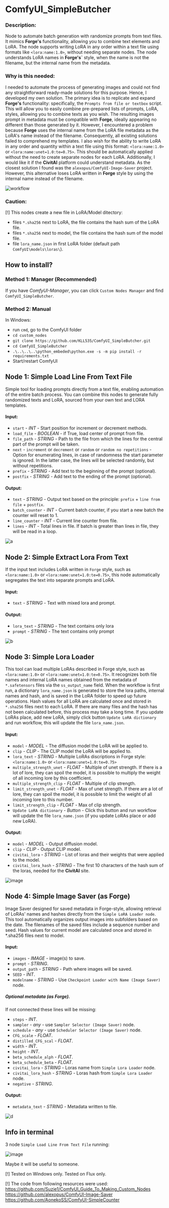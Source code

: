 # ComfyUI_SimpleButcher

### Description:
Node to automate batch generation with randomize prompts from text files. It mimics **Forge's** functionality, allowing you to combine text elements and LoRA. The node supports writing LoRA in any order within a text file using formats like `<lora:name:1.0>`, without needing separate nodes. The node understands LoRA names in **Forge's`** style, when the name is not the filename, but the internal name from the metadata.

### Why is this needed:
I needed to automate the process of generating images and could not find any straightforward ready-made solutions for this purpose. Hence, I developed my own solution. The primary idea is to replicate and expand **Forge's** functionality: specifically, the `Prompts from file or textbox` script. This will allow you to easily combine pre-prepared lists of prompts, LoRA, styles, allowing you to combine texts as you wish.
The resulting images prompt in metadata must be compatible with **Forge**, ideally appearing no different than those generated by it. However, I encountered a problem because **Forge** uses the internal name from the LoRA file metadata as the LoRA's name instead of the filename. Consequently, all existing solutions failed to comprehend my templates.
I also wish for the ability to write LoRA in any order and quantity within a text file using this format: `<lora:name:1.0>` or `<lora:name:unet=1.0:te=0.75>`. This should be automatically applied without the need to create separate nodes for each LoRA. Additionally, I would like it if the **CivitAI** platform could understand metadata. As the closest solution I found was the `alexopus/ComfyUI-Image-Saver` project. However, this alternative loses LoRA written in **Forge** style by using the internal name instead of the filename.

![workflow](https://github.com/user-attachments/assets/9014a2a0-c507-4872-b5eb-9a29b3b87518)

### Caution:
[!] This nodes create a new file in LoRA/Model ditectory:
- files `*.sha256` next to LoRA, the file contains the hash sum of the LoRA file.
- files `*.sha256` next to model, the file contains the hash sum of the model file.
- file `lora_name.json` in first LoRA folder (default path `ComfyUI\models\loras\`).

## How to install?

### Method 1: Manager (Recommended)
If you have *ComfyUI-Manager*, you can click `Custom Nodes Manager` and find `ComfyUI_SimpleButcher`.

### Method 2: Manual
In Windows:
- run `cmd`, go to the ComfyUI folder
- `cd custom_nodes`
- `git clone https://github.com/KLL535/ComfyUI_SimpleButcher.git`
- `cd ComfyUI_SimpleButcher`
- `.\..\..\..\python_embeded\python.exe -s -m pip install -r requirements.txt`
- Start/restart ComfyUI

## Node 1: Simple Load Line From Text File
Simple tool for loading prompts directly from a text file, enabling automation of the entire batch process. You can combine this nodes to generate fully randomized texts and LoRA, sourced from your own text and LORA templates.

#### Input:
- `start` - *INT* - Start position for increment or decrement methods.
- `load_file` - *BOOLEAN* - if True, load center of prompt from file.
- `file_path` - *STRING* - Path to the file from which the lines for the central part of the prompt will be taken.
- `next` - `increment` or `decrement` or `random` or `random no repetitions` - Option for enumerating lines, in case of randomness the start parameter is ignored. In the latter case, the lines will be selected randomly, but without repetitions.  
- `prefix` - *STRING* - Add text to the beginning of the prompt (optional).
- `postfix` - *STRING* - Add text to the ending of the prompt (optional).
#### Output:
- `text` - *STRING* - Output text based on the principle: `prefix` + `line from file` + `postfix`.
- `batch_counter` - *INT* - Current batch counter, if you start a new batch the counter will reset to 1.
- `line_counter` - *INT* - Current line counter from file.
- `lines` - *INT* - Total lines in file. If batch is greater than lines in file, they will be read in a loop.

![a](https://github.com/user-attachments/assets/0c785b8a-85a3-4863-a04f-fc6f3869a392)

## Node 2: Simple Extract Lora From Text
If the input text includes LoRA written in `Forge` style, such as `<lora:name:1.0>` or `<lora:name:unet=1.0:te=0.75>`, this node automatically segregates the text into separate prompts and LoRA.

#### Input:
- `text` - *STRING* - Text with mixed lora and prompt.
#### Output:
- `lora_text` - *STRING* - The text contains only lora
- `prompt` - *STRING* - The text contains only prompt

![b](https://github.com/user-attachments/assets/fc1b65a2-acde-4e72-ab3a-05c09ffb2d06)

## Node 3: Simple Lora Loader
This tool can load multiple LoRAs described in Forge style, such as `<lora:name:1.0>` or `<lora:name:unet=1.0:te=0.75>`. It recognizes both file names and internal LoRA names obtained from the metadata of `*.safetensors` files via the `ss_output_name` field.
When the workflow is first run, a dictionary `lora_name.json` is generated to store the lora paths, internal names and hash, and is saved in the LoRA folder to speed up future operations. Hash values ​​for all LoRA are calculated once and stored in `*.sha256` files next to each LoRA. If there are many files and the hash has not been calculated before, this process may take a long time. If you update LoRAs place, add new LoRA, simply click button `Update LoRA dictionary` and run workflow, this will update the file `lora_name.json`.

#### Input:
- `model` - *MODEL* - The diffusion model the LoRA will be applied to.  
- `clip` - *CLIP* - The CLIP model the LoRA will be applied to.
- `lora_text` - *STRING* - Multiple LoRAs discriptions in Forge style: `<lora:name:1.0>` or `<lora:name:unet=1.0:te=0.75>`
- `multiple_strength_unet` - *FLOAT* - Multiple of unet strength. If there is a lot of lore, they can spoil the model, it is possible to multiply the weight of all incoming lore by this coefficient.
- `multiple_strength_clip` - *FLOAT* - Multiple of clip strength. 
- `limit_strength_unet` - *FLOAT* - Max of unet strength. If there are a lot of lore, they can spoil the model, it is possible to limit the weight of all incoming lore to this number.
- `limit_strength_clip` - *FLOAT* - Max of clip strength.
- `Update LoRA dictionary` - *Button* - Click this button and run workflow will update the file `lora_name.json` (if you update LoRAs place or add new LoRA).
#### Output:
- `model` - *MODEL* - Output diffusion model.  
- `clip` - *CLIP* -  Output CLIP model.
- `civitai_lora` - *STRING* - List of loras and their weights that were applied to the model.
- `civitai_lora_hash` - *STRING* - The first 10 characters of the hash sum of the loras, needed for the **CivitAI** site.
  
![image](https://github.com/user-attachments/assets/0cbc124e-c73d-4254-811f-1b700eee5db9)

## Node 4: Simple Image Saver (as Forge)
Image Saver designed for saved metadata in Forge-style, allowing retrieval of LoRAs' names and hashes directly from the `Simple LoRA Loader node`. This tool automatically organizes output images into subfolders based on the date. The filenames of the saved files include a sequence number and seed. Hash values ​​for current model are calculated once and stored in *.sha256 files next to model.

#### Input:
- `images` - *IMAGE* - image(s) to save.
- `prompt` - *STRING*. 
- `output_path` - *STRING* - Path where images will be saved.
- `SEED` - *INT*.
- `modelname` - *STRING* - Use `Checkpoint Loader with Name (Image Saver)` node.
##### Optional metadata (as Forge).
If not connected these lines will be missing:
- `steps` - *INT*. 
- `sampler` - *any* -  use `Sampler Selector (Image Saver)` node.
- `schedule` - *any* - use `Scheduler Selector (Image Saver)` node.
- `CFG_scale` - *FLOAT*. 
- `distilled_CFG_scal` - *FLOAT*.
- `width` - *INT*.
- `height` - *INT*.
- `beta_schedule_alph` - *FLOAT*.
- `beta_schedule_beta` - *FLOAT*.
- `civitai_lora` - *STRING* - Loras name from `Simple Lora Loader` node.
- `civitai_lora_hash` - *STRING* - Loras hash from `Simple Lora Loader` node.
- `negative` - *STRING*.
#### Output:
- `metadata_text` - *STRING* - Metadata written to file.

![d](https://github.com/user-attachments/assets/e767e065-5e99-4718-bc80-e169ecc9f471)

## Info in terminal
3 node `Simple Load Line From Text File` running:

![image](https://github.com/user-attachments/assets/e9eb3980-6454-4682-90cf-a37452a1200b)

Maybe it will be useful to someone. 

[!] Tested on Windows only. Tested on Flux only.

[!] The code from following resources were used:
https://github.com/Suzie1/ComfyUI_Guide_To_Making_Custom_Nodes
https://github.com/alexopus/ComfyUI-Image-Saver
https://github.com/AonekoSS/ComfyUI-SimpleCounter
